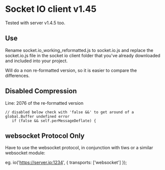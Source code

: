 # Socket IO client v1.45

Tested with server v1.4.5 too.

## Use

Rename socket.io_working_reformatted.js to socket.io.js and replace the socket.io.js file in
the socket io client folder that you've already downloaded and included into your project.


Will do a non re-formatted version, so it is easier to compare the differences.


## Disabled Compression

Line: 2076 of the re-formatted version
```
// disabled below check with 'false &&' to get around of a global.Buffer undefined error
   if (false && self.perMessageDeflate) {
```

## websocket Protocol Only

Have to use the websocket protocol, in conjunction with tiws or a similar websocket module:

eg.
io('https://server.ip:1234', { transports: ['websocket'] });

